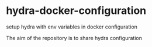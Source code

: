 # hydra-docker-configuration
setup hydra with env variables in docker configuration

The aim of the repository is to share hydra configuration 

